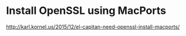 # Install OpenSSL using MacPorts
http://karl.kornel.us/2015/12/el-capitan-need-openssl-install-macports/